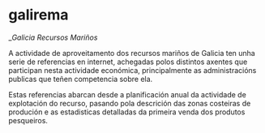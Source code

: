 # galirema

__Galicia Recursos Mariños_

A actividade de aproveitamento dos recursos mariños de Galicia ten unha serie de referencias en internet, achegadas polos distintos axentes que participan nesta actividade económica, principalmente as administracións publicas que teñen competencia sobre ela.

Estas referencias abarcan desde a planificación anual da actividade de explotación do recurso, pasando pola descrición das zonas costeiras de produción e as estadisticas detalladas da primeira venda dos produtos pesqueiros.
